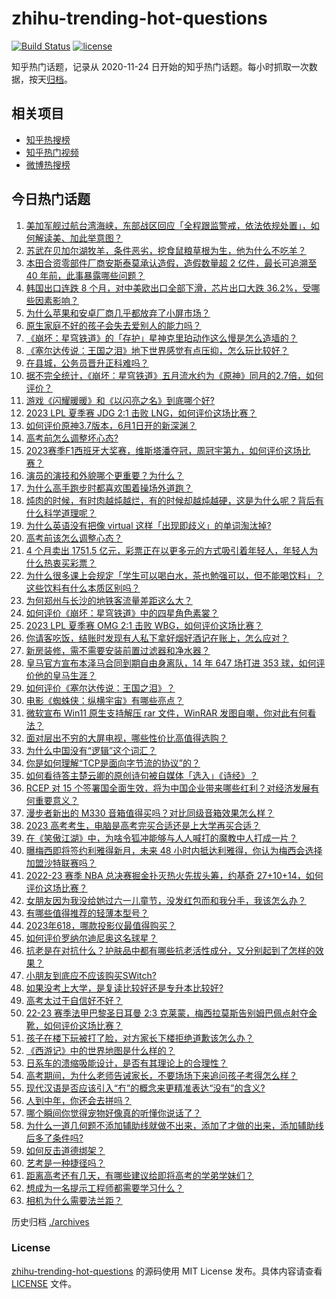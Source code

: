 # zhihu-trending-hot-questions

[![Build Status](https://github.com/justjavac/zhihu-trending-hot-questions/workflows/ci/badge.svg?branch=master)](https://github.com/justjavac/zhihu-trending-hot-questions/actions)
[![license](https://img.shields.io/github/license/justjavac/zhihu-trending-hot-questions)](https://github.com/justjavac/zhihu-trending-hot-questions/blob/master/LICENSE)

知乎热门话题，记录从 2020-11-24
日开始的知乎热门话题。每小时抓取一次数据，按天[归档](./archives)。

## 相关项目

- [知乎热搜榜](https://github.com/justjavac/zhihu-trending-top-search)
- [知乎热门视频](https://github.com/justjavac/zhihu-trending-hot-video)
- [微博热搜榜](https://github.com/justjavac/weibo-trending-hot-search)

## 今日热门话题

<!-- BEGIN -->
<!-- 最后更新时间 Mon Jun 05 2023 04:15:16 GMT+0800 (China Standard Time) -->

1. [美加军舰过航台湾海峡，东部战区回应「全程跟监警戒，依法依规处置」，如何解读美、加此举意图？](https://www.zhihu.com/question/604645738)
1. [苏武在贝加尔湖牧羊，条件恶劣，挖食鼠粮草根为生，他为什么不吃羊？](https://www.zhihu.com/question/25483987)
1. [本田合资零部件厂商安斯泰莫承认造假，造假数量超 2 亿件，最长可追溯至 40 年前，此事暴露哪些问题？](https://www.zhihu.com/question/602979872)
1. [韩国出口连跌 8 个月，对中美欧出口全部下滑，芯片出口大跌 36.2%，受哪些因素影响？](https://www.zhihu.com/question/604222429)
1. [为什么苹果和安卓厂商几乎都放弃了小屏市场？](https://www.zhihu.com/question/603801469)
1. [原生家庭不好的孩子会失去爱别人的能力吗？](https://www.zhihu.com/question/603427798)
1. [《崩坏：星穹铁道》的「存护」星神克里珀动作这么慢是怎么造墙的？](https://www.zhihu.com/question/603007268)
1. [《塞尔达传说：王国之泪》地下世界感觉有点压抑，怎么玩比较好？](https://www.zhihu.com/question/600762687)
1. [在县城，公务员晋升正科难吗？](https://www.zhihu.com/question/597393632)
1. [据不完全统计，《崩坏：星穹铁道》五月流水约为《原神》同月的2.7倍，如何评价？](https://www.zhihu.com/question/604195870)
1. [游戏《闪耀暖暖》和《以闪亮之名》到底哪个好?](https://www.zhihu.com/question/553106542)
1. [2023 LPL 夏季赛 JDG 2:1 击败 LNG，如何评价这场比赛？](https://www.zhihu.com/question/604743338)
1. [如何评价原神3.7版本，6月1日开的新深渊？](https://www.zhihu.com/question/604176024)
1. [高考前怎么调整坏心态?](https://www.zhihu.com/question/604564643)
1. [2023赛季F1西班牙大奖赛，维斯塔潘夺冠，周冠宇第九，如何评价这场比赛？](https://www.zhihu.com/question/604771008)
1. [演员的演技和外貌哪个更重要？为什么？](https://www.zhihu.com/question/596500790)
1. [为什么高手跑步时都喜欢围着操场外道跑？](https://www.zhihu.com/question/604645602)
1. [炖肉的时候，有时肉越炖越烂，有的时候却越炖越硬，这是为什么呢？背后有什么科学道理呢？](https://www.zhihu.com/question/507310446)
1. [为什么英语没有把像 virtual 这样「出现即歧义」的单词淘汰掉?](https://www.zhihu.com/question/603452321)
1. [高考前该怎么调整心态？](https://www.zhihu.com/question/604041092)
1. [4 个月卖出 1751.5 亿元，彩票正在以更多元的方式吸引着年轻人，年轻人为什么热衷买彩票？](https://www.zhihu.com/question/604618222)
1. [为什么很多课上会规定「学生可以喝白水，茶也勉强可以，但不能喝饮料」？这些饮料有什么本质区别吗？](https://www.zhihu.com/question/601191918)
1. [为何郑州与长沙的地铁客流量差距这么大？](https://www.zhihu.com/question/603935230)
1. [如何评价《崩坏：星穹铁道》中的四星角色素裳？](https://www.zhihu.com/question/599375788)
1. [2023 LPL 夏季赛 OMG 2:1 击败 WBG，如何评价这场比赛？](https://www.zhihu.com/question/604739881)
1. [你请客吃饭，结账时发现有人私下拿好烟好酒记在账上，怎么应对？](https://www.zhihu.com/question/465991724)
1. [新房装修，需不需要安装前置过滤器和净水器？](https://www.zhihu.com/question/450419506)
1. [皇马官方宣布本泽马合同到期自由身离队，14 年 647 场打进 353 球，如何评价他的皇马生涯？](https://www.zhihu.com/question/604741814)
1. [如何评价《塞尔达传说：王国之泪》？](https://www.zhihu.com/question/593908300)
1. [电影《蜘蛛侠：纵横宇宙》有哪些亮点？](https://www.zhihu.com/question/504215688)
1. [微软宣布 Win11 原生支持解压 rar 文件，WinRAR 发图自嘲，你对此有何看法？](https://www.zhihu.com/question/604180951)
1. [面对层出不穷的大屏电视，哪些性价比高值得选购？](https://www.zhihu.com/question/604717678)
1. [为什么中国没有“逻辑”这个词汇？](https://www.zhihu.com/question/602626141)
1. [你是如何理解“TCP是面向字节流的协议”的？](https://www.zhihu.com/question/602003556)
1. [如何看待答主楚云卿的原创诗句被自媒体「选入」《诗经》？](https://www.zhihu.com/question/604719253)
1. [RCEP 对 15 个签署国全面生效，将为中国企业带来哪些红利？对经济发展有何重要意义？](https://www.zhihu.com/question/604377442)
1. [漫步者新出的 M330 音箱值得买吗？对比同级音箱效果怎么样？](https://www.zhihu.com/question/601282358)
1. [2023 高考考生，电脑是高考完买合适还是上大学再买合适？](https://www.zhihu.com/question/604244622)
1. [在《笑傲江湖》中，为啥令狐冲能够与人人喊打的魔教中人打成一片？](https://www.zhihu.com/question/604133289)
1. [曝梅西即将签约利雅得新月，未来 48 小时内抵达利雅得，你认为梅西会选择加盟沙特联赛吗？](https://www.zhihu.com/question/604704955)
1. [2022-23 赛季 NBA 总决赛掘金扑灭热火先拔头筹，约基奇 27+10+14，如何评价这场比赛？](https://www.zhihu.com/question/604369865)
1. [女朋友因为我没给她过六一儿童节，没发红包而和我分手，我该怎么办？](https://www.zhihu.com/question/604201618)
1. [有哪些值得推荐的轻薄本型号？](https://www.zhihu.com/question/597627064)
1. [2023年618，哪款投影仪最值得购买？](https://www.zhihu.com/question/601035351)
1. [如何评价罗纳尔迪尼奥这名球星？](https://www.zhihu.com/question/597635714)
1. [抗老是在对抗什么？护肤品中都有哪些抗老活性成分，又分别起到了怎样的效果？](https://www.zhihu.com/question/604009647)
1. [小朋友到底应不应该购买SWitch?](https://www.zhihu.com/question/595138566)
1. [如果没考上大学，是复读比较好还是专升本比较好?](https://www.zhihu.com/question/593476063)
1. [高考太过于自信好不好？](https://www.zhihu.com/question/604658466)
1. [22-23 赛季法甲巴黎圣日耳曼 2:3 克莱蒙，梅西拉莫斯告别姆巴佩点射夺金靴，如何评价这场比赛？](https://www.zhihu.com/question/604675441)
1. [孩子在楼下玩被打了脸，对方家长下楼拒绝道歉该怎么办？](https://www.zhihu.com/question/602941549)
1. [《西游记》中的世界地图是什么样的？](https://www.zhihu.com/question/37555090)
1. [日系车的溃缩吸能设计，是否有其理论上的合理性？](https://www.zhihu.com/question/604203550)
1. [高考期间，为什么老师告诫家长，不要场场下来追问孩子考得怎么样？](https://www.zhihu.com/question/604148287)
1. [现代汉语是否应该引入“冇”的概念来更精准表达“没有”的含义?](https://www.zhihu.com/question/604176704)
1. [人到中年，你还会去拼吗？](https://www.zhihu.com/question/603473530)
1. [哪个瞬间你觉得宠物好像真的听懂你说话了？](https://www.zhihu.com/question/603807166)
1. [为什么一道几何题不添加辅助线就做不出来，添加了才做的出来，添加辅助线后多了条件吗?](https://www.zhihu.com/question/600468143)
1. [如何反击道德绑架？](https://www.zhihu.com/question/22569473)
1. [艺考是一种捷径吗？](https://www.zhihu.com/question/596641667)
1. [距离高考还有几天，有哪些建议给即将高考的学弟学妹们？](https://www.zhihu.com/question/461994623)
1. [想成为一名提示工程师都需要学习什么？](https://www.zhihu.com/question/593938418)
1. [相机为什么需要法兰距？](https://www.zhihu.com/question/564678349)

<!-- END -->

历史归档 [./archives](./archives)

### License

[zhihu-trending-hot-questions](https://github.com/justjavac/zhihu-trending-hot-questions)
的源码使用 MIT License 发布。具体内容请查看 [LICENSE](./LICENSE) 文件。
